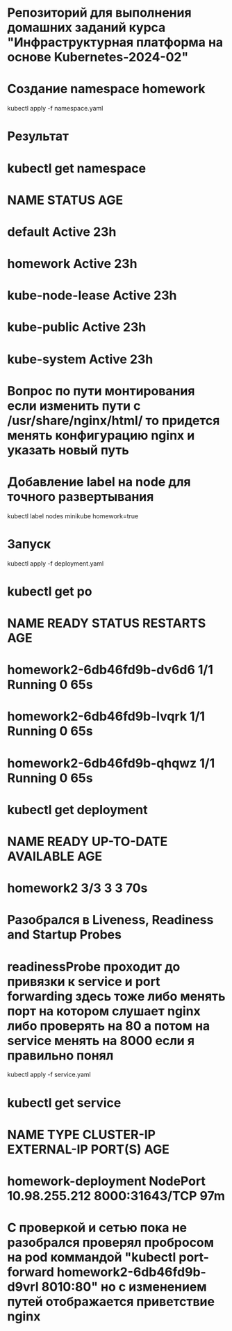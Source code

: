 # Репозиторий для выполнения домашних заданий курса "Инфраструктурная платформа на основе Kubernetes-2024-02" 

# Создание namespace homework
kubectl apply -f namespace.yaml

# Результат
# kubectl get namespace          
# NAME              STATUS   AGE
# default           Active   23h
# homework          Active   23h
# kube-node-lease   Active   23h
# kube-public       Active   23h
# kube-system       Active   23h


# Вопрос по пути монтирования если изменить пути с /usr/share/nginx/html/ то придется менять конфигурацию nginx и указать новый путь


# Добавление label на node для точного развертывания
kubectl label nodes minikube homework=true

# Запуск
kubectl apply -f deployment.yaml

# kubectl get po
# NAME                        READY   STATUS    RESTARTS   AGE
# homework2-6db46fd9b-dv6d6   1/1     Running   0          65s
# homework2-6db46fd9b-lvqrk   1/1     Running   0          65s
# homework2-6db46fd9b-qhqwz   1/1     Running   0          65s


# kubectl get deployment
# NAME        READY   UP-TO-DATE   AVAILABLE   AGE
# homework2   3/3     3            3           70s


# Разобрался в Liveness, Readiness and Startup Probes

# readinessProbe проходит до привязки к service и port forwarding здесь тоже либо менять порт на котором слушает nginx либо проверять на 80 а потом на service  менять на 8000 если я правильно понял 

kubectl apply -f service.yaml

# kubectl get service
# NAME                  TYPE       CLUSTER-IP      EXTERNAL-IP   PORT(S)          AGE
# homework-deployment   NodePort   10.98.255.212   <none>        8000:31643/TCP   97m

# С проверкой и сетью пока не разобрался проверял пробросом на pod коммандой "kubectl port-forward  homework2-6db46fd9b-d9vrl 8010:80" но с изменением путей отображается приветствие nginx